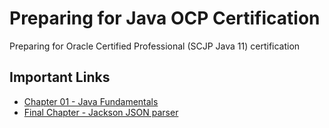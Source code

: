 # Preparing for Java OCP Certification

Preparing for Oracle Certified Professional (SCJP Java 11) certification

## Important Links
- [Chapter 01 - Java Fundamentals](./chapter-01.md)
- [Final Chapter - Jackson JSON parser](./jackson-pluralsight.md)